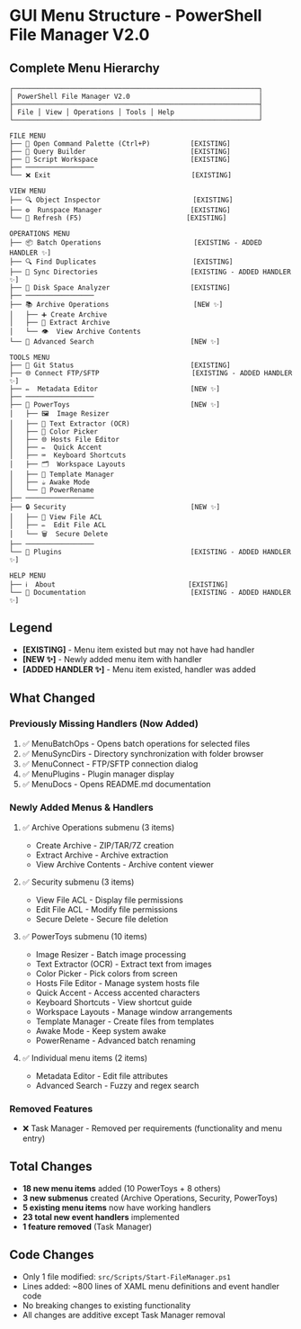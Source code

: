 # GUI Menu Structure - PowerShell File Manager V2.0

## Complete Menu Hierarchy

```
┌─────────────────────────────────────────────────────────────┐
│ PowerShell File Manager V2.0                                │
├─────────────────────────────────────────────────────────────┤
│ File │ View │ Operations │ Tools │ Help                     │
└─────────────────────────────────────────────────────────────┘

FILE MENU
├── 🎯 Open Command Palette (Ctrl+P)          [EXISTING]
├── 🔧 Query Builder                          [EXISTING]
├── 📝 Script Workspace                       [EXISTING]
├── ─────────────────
└── ❌ Exit                                   [EXISTING]

VIEW MENU
├── 🔍 Object Inspector                       [EXISTING]
├── ⚙️  Runspace Manager                      [EXISTING]
└── 🔄 Refresh (F5)                          [EXISTING]

OPERATIONS MENU
├── 📦 Batch Operations                       [EXISTING - ADDED HANDLER ✨]
├── 🔍 Find Duplicates                        [EXISTING]
├── 🔄 Sync Directories                       [EXISTING - ADDED HANDLER ✨]
├── 💾 Disk Space Analyzer                    [EXISTING]
├── ─────────────────
├── 📚 Archive Operations                     [NEW ✨]
│   ├── ➕ Create Archive
│   ├── 📂 Extract Archive
│   └── 👁️  View Archive Contents
└── 🔎 Advanced Search                        [NEW ✨]

TOOLS MENU
├── 🔀 Git Status                             [EXISTING]
├── 🌐 Connect FTP/SFTP                       [EXISTING - ADDED HANDLER ✨]
├── ✏️  Metadata Editor                       [NEW ✨]
├── ─────────────────
├── 🔧 PowerToys                              [NEW ✨]
│   ├── 🖼️  Image Resizer
│   ├── 📝 Text Extractor (OCR)
│   ├── 🎨 Color Picker
│   ├── 🌐 Hosts File Editor
│   ├── ✏️  Quick Accent
│   ├── ⌨️  Keyboard Shortcuts
│   ├── 🗂️  Workspace Layouts
│   ├── 📄 Template Manager
│   ├── ☕ Awake Mode
│   └── 🔄 PowerRename
├── ─────────────────
├── 🔒 Security                               [NEW ✨]
│   ├── 👀 View File ACL
│   ├── ✏️  Edit File ACL
│   └── 🗑️  Secure Delete
├── ─────────────────
└── 🧩 Plugins                                [EXISTING - ADDED HANDLER ✨]

HELP MENU
├── ℹ️  About                                 [EXISTING]
└── 📖 Documentation                          [EXISTING - ADDED HANDLER ✨]
```

## Legend

- **[EXISTING]** - Menu item existed but may not have had handler
- **[NEW ✨]** - Newly added menu item with handler
- **[ADDED HANDLER ✨]** - Menu item existed, handler was added

## What Changed

### Previously Missing Handlers (Now Added)
1. ✅ MenuBatchOps - Opens batch operations for selected files
2. ✅ MenuSyncDirs - Directory synchronization with folder browser
3. ✅ MenuConnect - FTP/SFTP connection dialog
4. ✅ MenuPlugins - Plugin manager display
5. ✅ MenuDocs - Opens README.md documentation

### Newly Added Menus & Handlers
1. ✅ Archive Operations submenu (3 items)
   - Create Archive - ZIP/TAR/7Z creation
   - Extract Archive - Archive extraction
   - View Archive Contents - Archive content viewer

2. ✅ Security submenu (3 items)
   - View File ACL - Display file permissions
   - Edit File ACL - Modify file permissions
   - Secure Delete - Secure file deletion

3. ✅ PowerToys submenu (10 items)
   - Image Resizer - Batch image processing
   - Text Extractor (OCR) - Extract text from images
   - Color Picker - Pick colors from screen
   - Hosts File Editor - Manage system hosts file
   - Quick Accent - Access accented characters
   - Keyboard Shortcuts - View shortcut guide
   - Workspace Layouts - Manage window arrangements
   - Template Manager - Create files from templates
   - Awake Mode - Keep system awake
   - PowerRename - Advanced batch renaming

4. ✅ Individual menu items (2 items)
   - Metadata Editor - Edit file attributes
   - Advanced Search - Fuzzy and regex search

### Removed Features
- ❌ Task Manager - Removed per requirements (functionality and menu entry)

## Total Changes
- **18 new menu items** added (10 PowerToys + 8 others)
- **3 new submenus** created (Archive Operations, Security, PowerToys)
- **5 existing menu items** now have working handlers
- **23 total new event handlers** implemented
- **1 feature removed** (Task Manager)

## Code Changes
- Only 1 file modified: `src/Scripts/Start-FileManager.ps1`
- Lines added: ~800 lines of XAML menu definitions and event handler code
- No breaking changes to existing functionality
- All changes are additive except Task Manager removal
